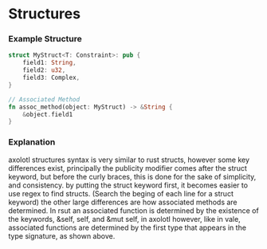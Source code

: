 # Structures

### Example Structure
```rust
struct MyStruct<T: Constraint>: pub {
    field1: String,
    field2: u32,
    field3: Complex,
}

// Associated Method
fn assoc_method(object: MyStruct) -> &String {
    &object.field1
}

```

### Explanation

axolotl structures syntax is very similar to rust structs, however some key differences exist, principally the publicity modifier comes after the struct keyword, but before the curly braces, this is done for the sake of simplicity, and consistency. by putting the struct keyword first, it becomes easier to use regex to find structs. (Search the beging of each line for a struct keyword) the other large differences are how associated methods are determined. In rsut an associated function is determined by the existence of the keywords, &self, self, and &mut self, in axolotl however, like in vale, associated functions are determined by the first type that appears in the type signature, as shown above.